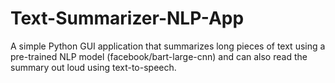 # Text-Summarizer-NLP-App
A simple Python GUI application that summarizes long pieces of text using a pre-trained NLP model (facebook/bart-large-cnn) and can also read the summary out loud using text-to-speech.

